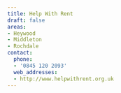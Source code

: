 ```yaml
---
title: Help With Rent
draft: false
areas:
- Heywood
- Middleton
- Rochdale
contact:
  phone:
  - '0845 120 2093'
  web_addresses:
  - http://www.helpwithrent.org.uk
---
```


